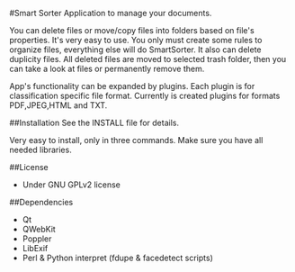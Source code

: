 #Smart Sorter
Application to manage your documents. 

You can delete files or move/copy files into folders based on file's properties. It's very easy to use. You only must create some rules to organize files, everything else will do SmartSorter. It also can delete duplicity files. All deleted files are moved to selected trash folder, then you can take a look at files or permanently remove them.

App's functionality can be expanded by plugins. Each plugin is for classification specific file format. Currently is created plugins for formats PDF,JPEG,HTML and TXT.

##Installation
See the INSTALL file for details. 

Very easy to install, only in three commands. Make sure you have all needed libraries.

##License
 - Under GNU GPLv2 license

##Dependencies
 - Qt
 - QWebKit
 - Poppler
 - LibExif
 - Perl & Python interpret (fdupe & facedetect scripts)
